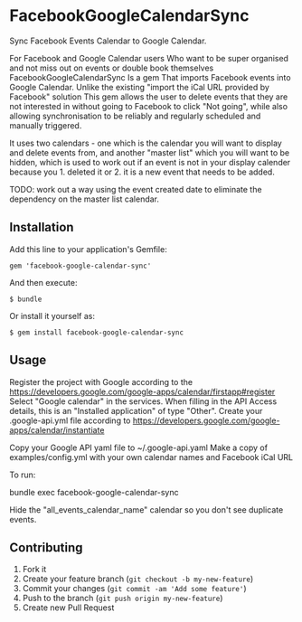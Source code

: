 # FacebookGoogleCalendarSync

Sync Facebook Events Calendar to Google Calendar. 

For Facebook and Google Calendar users
Who want to be super organised and not miss out on events or double book themselves
FacebookGoogleCalendarSync
Is a gem
That imports Facebook events into Google Calendar.
Unlike the existing "import the iCal URL provided by Facebook" solution
This gem allows the user to delete events that they are not interested in without going to Facebook to click "Not going",
while also allowing synchronisation to be reliably and regularly scheduled and manually triggered.

It uses two calendars - one which is the calendar you will want to display and delete events from, and another "master list" which you will want to be hidden, which is used to work out if an event is not in your display calender because you 1. deleted it or 2. it is a new event that needs to be added.

TODO: work out a way using the event created date to eliminate the dependency on the master list calendar.

## Installation

Add this line to your application's Gemfile:

    gem 'facebook-google-calendar-sync'

And then execute:

    $ bundle

Or install it yourself as:

    $ gem install facebook-google-calendar-sync

## Usage

Register the project with Google according to the https://developers.google.com/google-apps/calendar/firstapp#register
Select "Google calendar" in the services.
When filling in the API Access details, this is an "Installed application" of type "Other".
Create your .google-api.yml file according to https://developers.google.com/google-apps/calendar/instantiate

Copy your Google API yaml file to ~/.google-api.yaml
Make a copy of examples/config.yml with your own calendar names and Facebook iCal URL

To run:

bundle exec facebook-google-calendar-sync

Hide the "all_events_calendar_name" calendar so you don't see duplicate events.

## Contributing

1. Fork it
2. Create your feature branch (`git checkout -b my-new-feature`)
3. Commit your changes (`git commit -am 'Add some feature'`)
4. Push to the branch (`git push origin my-new-feature`)
5. Create new Pull Request
